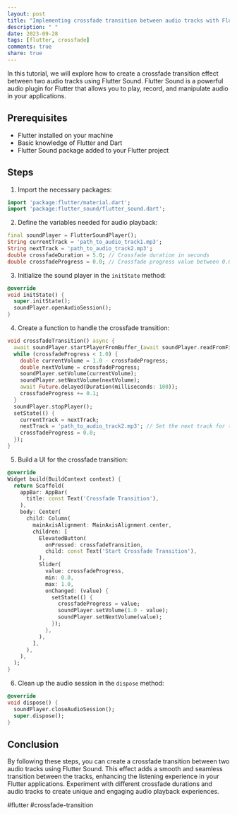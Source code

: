 ```yaml
---
layout: post
title: "Implementing crossfade transition between audio tracks with Flutter Sound"
description: " "
date: 2023-09-28
tags: [flutter, crossfade]
comments: true
share: true
---
```


In this tutorial, we will explore how to create a crossfade transition effect between two audio tracks using Flutter Sound. Flutter Sound is a powerful audio plugin for Flutter that allows you to play, record, and manipulate audio in your applications.

## Prerequisites
- Flutter installed on your machine
- Basic knowledge of Flutter and Dart
- Flutter Sound package added to your Flutter project

## Steps
1. Import the necessary packages:
```dart
import 'package:flutter/material.dart';
import 'package:flutter_sound/flutter_sound.dart';
```

2. Define the variables needed for audio playback:
```dart
final soundPlayer = FlutterSoundPlayer();
String currentTrack = 'path_to_audio_track1.mp3';
String nextTrack = 'path_to_audio_track2.mp3';
double crossfadeDuration = 5.0; // Crossfade duration in seconds
double crossfadeProgress = 0.0; // Crossfade progress value between 0.0 and 1.0
```

3. Initialize the sound player in the `initState` method:
```dart
@override
void initState() {
  super.initState();
  soundPlayer.openAudioSession();
}
```

4. Create a function to handle the crossfade transition:
```dart
void crossfadeTransition() async {
  await soundPlayer.startPlayerFromBuffer_(await soundPlayer.readFromFileSync(currentTrack));
  while (crossfadeProgress < 1.0) {
    double currentVolume = 1.0 - crossfadeProgress;
    double nextVolume = crossfadeProgress;
    soundPlayer.setVolume(currentVolume);
    soundPlayer.setNextVolume(nextVolume);
    await Future.delayed(Duration(milliseconds: 100));
    crossfadeProgress += 0.1;
  }
  soundPlayer.stopPlayer();
  setState(() {
    currentTrack = nextTrack;
    nextTrack = 'path_to_audio_track2.mp3'; // Set the next track for the next iteration
    crossfadeProgress = 0.0;
  });
}
```

5. Build a UI for the crossfade transition:
```dart
@override
Widget build(BuildContext context) {
  return Scaffold(
    appBar: AppBar(
      title: const Text('Crossfade Transition'),
    ),
    body: Center(
      child: Column(
        mainAxisAlignment: MainAxisAlignment.center,
        children: [
          ElevatedButton(
            onPressed: crossfadeTransition,
            child: const Text('Start Crossfade Transition'),
          ),
          Slider(
            value: crossfadeProgress,
            min: 0.0,
            max: 1.0,
            onChanged: (value) {
              setState(() {
                crossfadeProgress = value;
                soundPlayer.setVolume(1.0 - value);
                soundPlayer.setNextVolume(value);
              });
            },
          ),
        ],
      ),
    ),
  );
}
```

6. Clean up the audio session in the `dispose` method:
```dart
@override
void dispose() {
  soundPlayer.closeAudioSession();
  super.dispose();
}
```

## Conclusion
By following these steps, you can create a crossfade transition between two audio tracks using Flutter Sound. This effect adds a smooth and seamless transition between the tracks, enhancing the listening experience in your Flutter applications. Experiment with different crossfade durations and audio tracks to create unique and engaging audio playback experiences.

#flutter #crossfade-transition